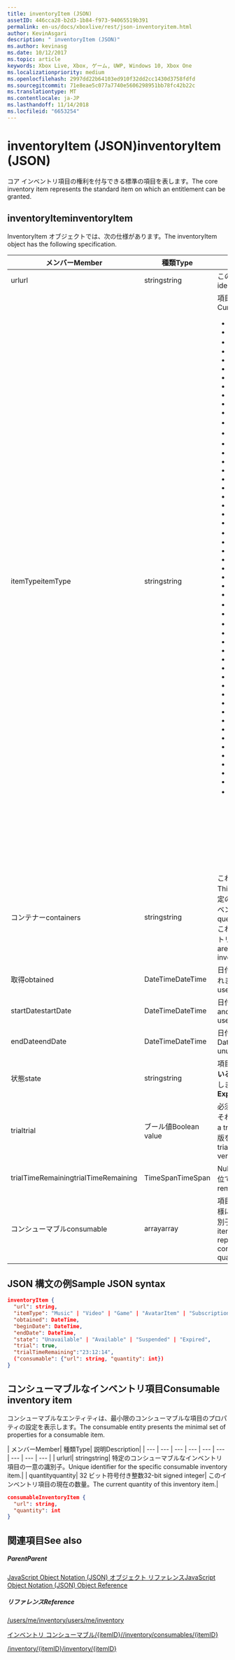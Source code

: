 ```yaml
---
title: inventoryItem (JSON)
assetID: 446cca28-b2d3-1b84-f973-94065519b391
permalink: en-us/docs/xboxlive/rest/json-inventoryitem.html
author: KevinAsgari
description: " inventoryItem (JSON)"
ms.author: kevinasg
ms.date: 10/12/2017
ms.topic: article
keywords: Xbox Live, Xbox, ゲーム, UWP, Windows 10, Xbox One
ms.localizationpriority: medium
ms.openlocfilehash: 2997dd22b64103ed910f32dd2cc1430d3758fdfd
ms.sourcegitcommit: 71e8eae5c077a7740e5606298951bb78fc42b22c
ms.translationtype: MT
ms.contentlocale: ja-JP
ms.lasthandoff: 11/14/2018
ms.locfileid: "6653254"
---
```

# <a name="inventoryitem-json"></a><span data-ttu-id="8e862-104">inventoryItem (JSON)</span><span class="sxs-lookup"><span data-stu-id="8e862-104">inventoryItem (JSON)</span></span>
<span data-ttu-id="8e862-105">コア インベントリ項目の権利を付与できる標準の項目を表します。</span><span class="sxs-lookup"><span data-stu-id="8e862-105">The core inventory item represents the standard item on which an entitlement can be granted.</span></span>
<a id="ID4EN"></a>


## <a name="inventoryitem"></a><span data-ttu-id="8e862-106">inventoryItem</span><span class="sxs-lookup"><span data-stu-id="8e862-106">inventoryItem</span></span>

<span data-ttu-id="8e862-107">InventoryItem オブジェクトでは、次の仕様があります。</span><span class="sxs-lookup"><span data-stu-id="8e862-107">The inventoryItem object has the following specification.</span></span>

| <span data-ttu-id="8e862-108">メンバー</span><span class="sxs-lookup"><span data-stu-id="8e862-108">Member</span></span>| <span data-ttu-id="8e862-109">種類</span><span class="sxs-lookup"><span data-stu-id="8e862-109">Type</span></span>| <span data-ttu-id="8e862-110">説明</span><span class="sxs-lookup"><span data-stu-id="8e862-110">Description</span></span>|
| --- | --- | --- |
| <span data-ttu-id="8e862-111">url</span><span class="sxs-lookup"><span data-stu-id="8e862-111">url</span></span>| <span data-ttu-id="8e862-112">string</span><span class="sxs-lookup"><span data-stu-id="8e862-112">string</span></span>| <span data-ttu-id="8e862-113">この特定のインベントリ項目の一意の識別子。</span><span class="sxs-lookup"><span data-stu-id="8e862-113">Unique identifier for this specific inventory item.</span></span>|
| <span data-ttu-id="8e862-114">itemType</span><span class="sxs-lookup"><span data-stu-id="8e862-114">itemType</span></span>| <span data-ttu-id="8e862-115">string</span><span class="sxs-lookup"><span data-stu-id="8e862-115">string</span></span>| <span data-ttu-id="8e862-116">項目の種類です。</span><span class="sxs-lookup"><span data-stu-id="8e862-116">Type of the item.</span></span> <span data-ttu-id="8e862-117">現在の値します。</span><span class="sxs-lookup"><span data-stu-id="8e862-117">Current values are</span></span> <ul><li><b><span data-ttu-id="8e862-118">Unknown</span><span class="sxs-lookup"><span data-stu-id="8e862-118">Unknown</span></span></b></li><li><b><span data-ttu-id="8e862-119">Game</span><span class="sxs-lookup"><span data-stu-id="8e862-119">Game</span></span></b></li><li><b><span data-ttu-id="8e862-120">映画</span><span class="sxs-lookup"><span data-stu-id="8e862-120">Movie</span></span></b></li><li> <b><span data-ttu-id="8e862-121">TVShow</span><span class="sxs-lookup"><span data-stu-id="8e862-121">TVShow</span></span></b></li><li><b><span data-ttu-id="8e862-122">MusicVideo</span><span class="sxs-lookup"><span data-stu-id="8e862-122">MusicVideo</span></span></b></li><li><b><span data-ttu-id="8e862-123">GameTrial</span><span class="sxs-lookup"><span data-stu-id="8e862-123">GameTrial</span></span></b></li><li><b><span data-ttu-id="8e862-124">ViralVideo</span><span class="sxs-lookup"><span data-stu-id="8e862-124">ViralVideo</span></span></b></li><li><b><span data-ttu-id="8e862-125">TVEpisode</span><span class="sxs-lookup"><span data-stu-id="8e862-125">TVEpisode</span></span></b></li><li><b><span data-ttu-id="8e862-126">TVSeason</span><span class="sxs-lookup"><span data-stu-id="8e862-126">TVSeason</span></span></b></li><li><b><span data-ttu-id="8e862-127">TVSeries</span><span class="sxs-lookup"><span data-stu-id="8e862-127">TVSeries</span></span></b></li><li><b><span data-ttu-id="8e862-128">VideoPreview</span><span class="sxs-lookup"><span data-stu-id="8e862-128">VideoPreview</span></span></b></li><li><b><span data-ttu-id="8e862-129">ポスター</span><span class="sxs-lookup"><span data-stu-id="8e862-129">Poster</span></span></b></li><li><b><span data-ttu-id="8e862-130">ポッド キャスト</span><span class="sxs-lookup"><span data-stu-id="8e862-130">Podcast</span></span></b></li><li><b><span data-ttu-id="8e862-131">画像</span><span class="sxs-lookup"><span data-stu-id="8e862-131">Image</span></span></b></li><li><b><span data-ttu-id="8e862-132">BoxArt</span><span class="sxs-lookup"><span data-stu-id="8e862-132">BoxArt</span></span></b></li><li><b><span data-ttu-id="8e862-133">ArtistPicture</span><span class="sxs-lookup"><span data-stu-id="8e862-133">ArtistPicture</span></span></b></li><li><b><span data-ttu-id="8e862-134">GameContent</span><span class="sxs-lookup"><span data-stu-id="8e862-134">GameContent</span></span></b></li><li><b><span data-ttu-id="8e862-135">GameDemo</span><span class="sxs-lookup"><span data-stu-id="8e862-135">GameDemo</span></span></b></li><li><b><span data-ttu-id="8e862-136">Theme</span><span class="sxs-lookup"><span data-stu-id="8e862-136">Theme</span></span></b></li><li><b><span data-ttu-id="8e862-137">XboxOriginalGame</span><span class="sxs-lookup"><span data-stu-id="8e862-137">XboxOriginalGame</span></span></b></li><li><b><span data-ttu-id="8e862-138">GamerTile</span><span class="sxs-lookup"><span data-stu-id="8e862-138">GamerTile</span></span></b></li><li><b><span data-ttu-id="8e862-139">ArcadeGame</span><span class="sxs-lookup"><span data-stu-id="8e862-139">ArcadeGame</span></span></b></li><li><b><span data-ttu-id="8e862-140">GameConsumable</span><span class="sxs-lookup"><span data-stu-id="8e862-140">GameConsumable</span></span></b></li><li><b><span data-ttu-id="8e862-141">アルバム</span><span class="sxs-lookup"><span data-stu-id="8e862-141">Album</span></span></b></li><li><b><span data-ttu-id="8e862-142">AlbumDisc</span><span class="sxs-lookup"><span data-stu-id="8e862-142">AlbumDisc</span></span></b></li><li><b><span data-ttu-id="8e862-143">AlbumArt</span><span class="sxs-lookup"><span data-stu-id="8e862-143">AlbumArt</span></span></b></li><li><b><span data-ttu-id="8e862-144">GameVideo</span><span class="sxs-lookup"><span data-stu-id="8e862-144">GameVideo</span></span></b></li><li><b><span data-ttu-id="8e862-145">BackgroundArt</span><span class="sxs-lookup"><span data-stu-id="8e862-145">BackgroundArt</span></span></b></li><li><b><span data-ttu-id="8e862-146">TVTrailer</span><span class="sxs-lookup"><span data-stu-id="8e862-146">TVTrailer</span></span></b></li><li><b><span data-ttu-id="8e862-147">GameTrailer</span><span class="sxs-lookup"><span data-stu-id="8e862-147">GameTrailer</span></span></b></li><li><b><span data-ttu-id="8e862-148">VideoShort</span><span class="sxs-lookup"><span data-stu-id="8e862-148">VideoShort</span></span></b></li><li><b><span data-ttu-id="8e862-149">バンドル</span><span class="sxs-lookup"><span data-stu-id="8e862-149">Bundle</span></span></b></li><li><b><span data-ttu-id="8e862-150">XnaCommunityGame</span><span class="sxs-lookup"><span data-stu-id="8e862-150">XnaCommunityGame</span></span></b></li><li><b><span data-ttu-id="8e862-151">プロモーション</span><span class="sxs-lookup"><span data-stu-id="8e862-151">Promotional</span></span></b></li><li><b><span data-ttu-id="8e862-152">MovieTrailer</span><span class="sxs-lookup"><span data-stu-id="8e862-152">MovieTrailer</span></span></b></li><li><b><span data-ttu-id="8e862-153">SlideshowPreviewImage</span><span class="sxs-lookup"><span data-stu-id="8e862-153">SlideshowPreviewImage</span></span></b></li><li><b><span data-ttu-id="8e862-154">ServerBackedGames</span><span class="sxs-lookup"><span data-stu-id="8e862-154">ServerBackedGames</span></span></b></li><li><b><span data-ttu-id="8e862-155">Marketplace</span><span class="sxs-lookup"><span data-stu-id="8e862-155">Marketplace</span></span></b></li><li><b><span data-ttu-id="8e862-156">AvatarItem</span><span class="sxs-lookup"><span data-stu-id="8e862-156">AvatarItem</span></span></b></li><li><b><span data-ttu-id="8e862-157">LiveApp</span><span class="sxs-lookup"><span data-stu-id="8e862-157">LiveApp</span></span></b></li><li><b><span data-ttu-id="8e862-158">WebGame</span><span class="sxs-lookup"><span data-stu-id="8e862-158">WebGame</span></span></b></li><li><b><span data-ttu-id="8e862-159">MobileGame</span><span class="sxs-lookup"><span data-stu-id="8e862-159">MobileGame</span></span></b></li><li><b><span data-ttu-id="8e862-160">MobilePdlc</span><span class="sxs-lookup"><span data-stu-id="8e862-160">MobilePdlc</span></span></b></li><li><b><span data-ttu-id="8e862-161">MobileConsumable</span><span class="sxs-lookup"><span data-stu-id="8e862-161">MobileConsumable</span></span></b></li><li><b><span data-ttu-id="8e862-162">App</span><span class="sxs-lookup"><span data-stu-id="8e862-162">App</span></span></b></li><li><b><span data-ttu-id="8e862-163">MetroGame</span><span class="sxs-lookup"><span data-stu-id="8e862-163">MetroGame</span></span></b></li><li><b><span data-ttu-id="8e862-164">MetroGameContent</span><span class="sxs-lookup"><span data-stu-id="8e862-164">MetroGameContent</span></span></b></li><li><b><span data-ttu-id="8e862-165">MetroGameConsumable</span><span class="sxs-lookup"><span data-stu-id="8e862-165">MetroGameConsumable</span></span></b></li><li><b><span data-ttu-id="8e862-166">GameLayer</span><span class="sxs-lookup"><span data-stu-id="8e862-166">GameLayer</span></span></b></li><li><b><span data-ttu-id="8e862-167">GameActivity</span><span class="sxs-lookup"><span data-stu-id="8e862-167">GameActivity</span></span></b></li><li><b><span data-ttu-id="8e862-168">GameV2</span><span class="sxs-lookup"><span data-stu-id="8e862-168">GameV2</span></span></b></li><li><b><span data-ttu-id="8e862-169">SubscriptionV2</span><span class="sxs-lookup"><span data-stu-id="8e862-169">SubscriptionV2</span></span></b></li><li><b><span data-ttu-id="8e862-170">サブスクリプション</span><span class="sxs-lookup"><span data-stu-id="8e862-170">Subscription</span></span></b><br/><br/> <span data-ttu-id="8e862-171">**注:** ゲームが**GameV2**によって指定される、コンシューマブルなアドオンです**GameConsumable**、永続的な DLC が**GameContent**します。</span><span class="sxs-lookup"><span data-stu-id="8e862-171">**Note:** Games are designated by **GameV2**, consumables are **GameConsumable**, and durable DLC is **GameContent**.</span></span> |
  | <span data-ttu-id="8e862-172">コンテナー</span><span class="sxs-lookup"><span data-stu-id="8e862-172">containers</span></span> | <span data-ttu-id="8e862-173">string</span><span class="sxs-lookup"><span data-stu-id="8e862-173">string</span></span> | <span data-ttu-id="8e862-174">これは、この項目を含む「コンテナー」のセットです。</span><span class="sxs-lookup"><span data-stu-id="8e862-174">This is the set of "containers" that contain this item.</span></span> <span data-ttu-id="8e862-175">特定のコンテナーに参加している項目は、ユーザーのインベントリを照会できます。</span><span class="sxs-lookup"><span data-stu-id="8e862-175">A user's inventory can be queried for items that belong to a specific container.</span></span> <span data-ttu-id="8e862-176">これらのコンテナーは、項目に追加されると、インベントリの購入によって決定されます。</span><span class="sxs-lookup"><span data-stu-id="8e862-176">These containers are determined when the item is added to the inventory by purchase.</span></span> |
  | <span data-ttu-id="8e862-177">取得</span><span class="sxs-lookup"><span data-stu-id="8e862-177">obtained</span></span> | <span data-ttu-id="8e862-178">DateTime</span><span class="sxs-lookup"><span data-stu-id="8e862-178">DateTime</span></span> | <span data-ttu-id="8e862-179">日付と時刻の項目は、ユーザーのインベントリに追加されました。</span><span class="sxs-lookup"><span data-stu-id="8e862-179">Date and time the item was added to the user's inventory.</span></span> |
  | <span data-ttu-id="8e862-180">startDate</span><span class="sxs-lookup"><span data-stu-id="8e862-180">startDate</span></span> | <span data-ttu-id="8e862-181">DateTime</span><span class="sxs-lookup"><span data-stu-id="8e862-181">DateTime</span></span> | <span data-ttu-id="8e862-182">日付と時刻になった、または使用可能になります。</span><span class="sxs-lookup"><span data-stu-id="8e862-182">Date and time the item became or will become available for use.</span></span> |
  | <span data-ttu-id="8e862-183">endDate</span><span class="sxs-lookup"><span data-stu-id="8e862-183">endDate</span></span> | <span data-ttu-id="8e862-184">DateTime</span><span class="sxs-lookup"><span data-stu-id="8e862-184">DateTime</span></span> | <span data-ttu-id="8e862-185">日付と時刻になった、または使用できなくなります。</span><span class="sxs-lookup"><span data-stu-id="8e862-185">Date and time the item became or will become unusable.</span></span> |
  | <span data-ttu-id="8e862-186">状態</span><span class="sxs-lookup"><span data-stu-id="8e862-186">state</span></span> | <span data-ttu-id="8e862-187">string</span><span class="sxs-lookup"><span data-stu-id="8e862-187">string</span></span> | <span data-ttu-id="8e862-188">項目の状態。</span><span class="sxs-lookup"><span data-stu-id="8e862-188">The state of the item.</span></span> <span data-ttu-id="8e862-189">値は、**有効になっている**、**中断**、**有効期限が切れて**,**キャンセル**、**更新**を許可します。</span><span class="sxs-lookup"><span data-stu-id="8e862-189">Allowed values are **Enabled**, **Suspended**, **Expired**, **Canceled**, **Renewed**.</span></span>  |
  | <span data-ttu-id="8e862-190">trial</span><span class="sxs-lookup"><span data-stu-id="8e862-190">trial</span></span> | <span data-ttu-id="8e862-191">ブール値</span><span class="sxs-lookup"><span data-stu-id="8e862-191">Boolean value</span></span> | <span data-ttu-id="8e862-192">必須。</span><span class="sxs-lookup"><span data-stu-id="8e862-192">Required.</span></span> <span data-ttu-id="8e862-193">この権利が; 試用版である場合は true。それ以外の場合は false です。</span><span class="sxs-lookup"><span data-stu-id="8e862-193">True if this entitlement is a trial; otherwise, false.</span></span> <span data-ttu-id="8e862-194">権利の試用版を購入して、通常版を購入すると、両方が表示されます。</span><span class="sxs-lookup"><span data-stu-id="8e862-194">If you buy the trial version of an entitlement and then buy the full version, you will receive both.</span></span> |
  | <span data-ttu-id="8e862-195">trialTimeRemaining</span><span class="sxs-lookup"><span data-stu-id="8e862-195">trialTimeRemaining</span></span> | <span data-ttu-id="8e862-196">TimeSpan</span><span class="sxs-lookup"><span data-stu-id="8e862-196">TimeSpan</span></span> | <span data-ttu-id="8e862-197">Null 許容されます。</span><span class="sxs-lookup"><span data-stu-id="8e862-197">Nullable.</span></span> <span data-ttu-id="8e862-198">どのくらいの時間は、分単位で、試用版に残っています。</span><span class="sxs-lookup"><span data-stu-id="8e862-198">How much time is remaining on the trial, in minutes.</span></span> |
  | <span data-ttu-id="8e862-199">コンシューマブル</span><span class="sxs-lookup"><span data-stu-id="8e862-199">consumable</span></span> | <span data-ttu-id="8e862-200">array</span><span class="sxs-lookup"><span data-stu-id="8e862-200">array</span></span> | <span data-ttu-id="8e862-201">項目がコンシューマブルの場合は、その現在の数量と同様に、コンシューマブルなインベントリ項目の一意の識別子 (リンク) をインラインで表したが含まれます。</span><span class="sxs-lookup"><span data-stu-id="8e862-201">If the items is consumable, this contains an inline representation of the unique identifier (link) for the consumable inventory item, as well as its current quantity.</span></span> |

<a id="ID4EMAAC"></a>


## <a name="sample-json-syntax"></a><span data-ttu-id="8e862-202">JSON 構文の例</span><span class="sxs-lookup"><span data-stu-id="8e862-202">Sample JSON syntax</span></span>


```json
inventoryItem {
  "url": string,
  "itemType": "Music" | "Video" | "Game" | "AvatarItem" | "Subscription" | "DLC" | "Consumable" | ...,
  "obtained": DateTime,
  "beginDate": DateTime,
  "endDate": DateTime,
  "state": "Unavailable" | "Available" | "Suspended" | "Expired",
  "trial": true,
  "trialTimeRemaining":"23:12:14",
  ("consumable": {"url": string, "quantity": int})
}

```


<a id="ID4EVAAC"></a>


## <a name="consumable-inventory-item"></a><span data-ttu-id="8e862-203">コンシューマブルなインベントリ項目</span><span class="sxs-lookup"><span data-stu-id="8e862-203">Consumable inventory item</span></span>

<span data-ttu-id="8e862-204">コンシューマブルなエンティティは、最小限のコンシューマブルな項目のプロパティの設定を表示します。</span><span class="sxs-lookup"><span data-stu-id="8e862-204">The consumable entity presents the minimal set of properties for a consumable item.</span></span>

| <span data-ttu-id="8e862-205">メンバー</span><span class="sxs-lookup"><span data-stu-id="8e862-205">Member</span></span>| <span data-ttu-id="8e862-206">種類</span><span class="sxs-lookup"><span data-stu-id="8e862-206">Type</span></span>| <span data-ttu-id="8e862-207">説明</span><span class="sxs-lookup"><span data-stu-id="8e862-207">Description</span></span>|
| --- | --- | --- | --- | --- | --- | --- | --- | --- |
| <span data-ttu-id="8e862-208">url</span><span class="sxs-lookup"><span data-stu-id="8e862-208">url</span></span>| <span data-ttu-id="8e862-209">string</span><span class="sxs-lookup"><span data-stu-id="8e862-209">string</span></span>| <span data-ttu-id="8e862-210">特定のコンシューマブルなインベントリ項目の一意の識別子。</span><span class="sxs-lookup"><span data-stu-id="8e862-210">Unique identifier for the specific consumable inventory item.</span></span>|
| <span data-ttu-id="8e862-211">quantity</span><span class="sxs-lookup"><span data-stu-id="8e862-211">quantity</span></span>| <span data-ttu-id="8e862-212">32 ビット符号付き整数</span><span class="sxs-lookup"><span data-stu-id="8e862-212">32-bit signed integer</span></span>| <span data-ttu-id="8e862-213">このインベントリ項目の現在の数量。</span><span class="sxs-lookup"><span data-stu-id="8e862-213">The current quantity of this inventory item.</span></span>|


```json
consumableInventoryItem {
  "url": string,
  "quantity": int
}

```


<a id="ID4E4BAC"></a>


## <a name="see-also"></a><span data-ttu-id="8e862-214">関連項目</span><span class="sxs-lookup"><span data-stu-id="8e862-214">See also</span></span>

<a id="ID4E6BAC"></a>


##### <a name="parent"></a><span data-ttu-id="8e862-215">Parent</span><span class="sxs-lookup"><span data-stu-id="8e862-215">Parent</span></span>

[<span data-ttu-id="8e862-216">JavaScript Object Notation (JSON) オブジェクト リファレンス</span><span class="sxs-lookup"><span data-stu-id="8e862-216">JavaScript Object Notation (JSON) Object Reference</span></span>](atoc-xboxlivews-reference-json.md)


<a id="ID4EJCAC"></a>


##### <a name="reference"></a><span data-ttu-id="8e862-217">リファレンス</span><span class="sxs-lookup"><span data-stu-id="8e862-217">Reference</span></span>

[<span data-ttu-id="8e862-218">/users/me/inventory</span><span class="sxs-lookup"><span data-stu-id="8e862-218">/users/me/inventory</span></span>](../uri/marketplace/uri-inventory.md)

 [<span data-ttu-id="8e862-219">インベントリ コンシューマブル/{itemID}/</span><span class="sxs-lookup"><span data-stu-id="8e862-219">/inventory/consumables/{itemID}</span></span>](../uri/marketplace/uri-inventoryconsumablesitemurl.md)

 [<span data-ttu-id="8e862-220">/inventory/{itemID}</span><span class="sxs-lookup"><span data-stu-id="8e862-220">/inventory/{itemID}</span></span>](../uri/marketplace/uri-inventoryitemurl.md)
